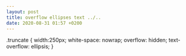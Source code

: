 ```yaml
---
layout: post
title: overflow ellipses text ../..
date: 2020-08-31 01:57 +0200
---
```

.truncate { 
width:250px; 
white-space: nowrap; 
overflow: hidden; 
text-overflow: ellipsis;
}
